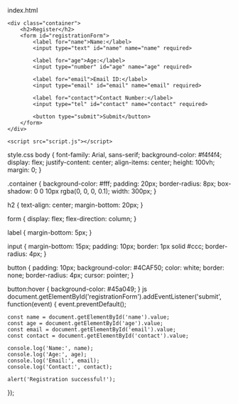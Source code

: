 index.html
<!DOCTYPE html>
<html lang="en">
<head>
    <meta charset="UTF-8">
    <meta name="viewport" content="width=device-width, initial-scale=1.0">
    <title>Registration Form</title>
    <link rel="stylesheet" href="styles.css">
</head>

<body>
    
    <div class="container">
        <h2>Register</h2>
        <form id="registrationForm">
            <label for="name">Name:</label>
            <input type="text" id="name" name="name" required>

            <label for="age">Age:</label>
            <input type="number" id="age" name="age" required>

            <label for="email">Email ID:</label>
            <input type="email" id="email" name="email" required>

            <label for="contact">Contact Number:</label>
            <input type="tel" id="contact" name="contact" required>

            <button type="submit">Submit</button>
        </form>
    </div>

    <script src="script.js"></script>
</body>
</html>


style.css
body {
    font-family: Arial, sans-serif;
    background-color: #f4f4f4;
    display: flex;
    justify-content: center;
    align-items: center;
    height: 100vh;
    margin: 0;
}

.container {
    background-color: #fff;
    padding: 20px;
    border-radius: 8px;
    box-shadow: 0 0 10px rgba(0, 0, 0, 0.1);
    width: 300px;
}

h2 {
    text-align: center;
    margin-bottom: 20px;
}

form {
    display: flex;
    flex-direction: column;
}

label {
    margin-bottom: 5px;
}

input {
    margin-bottom: 15px;
    padding: 10px;
    border: 1px solid #ccc;
    border-radius: 4px;
}

button {
    padding: 10px;
    background-color: #4CAF50;
    color: white;
    border: none;
    border-radius: 4px;
    cursor: pointer;
}

button:hover {
    background-color: #45a049;
}
js
document.getElementById('registrationForm').addEventListener('submit', function(event) {
    event.preventDefault();

    const name = document.getElementById('name').value;
    const age = document.getElementById('age').value;
    const email = document.getElementById('email').value;
    const contact = document.getElementById('contact').value;

    console.log('Name:', name);
    console.log('Age:', age);
    console.log('Email:', email);
    console.log('Contact:', contact);

    alert('Registration successful!');
});
